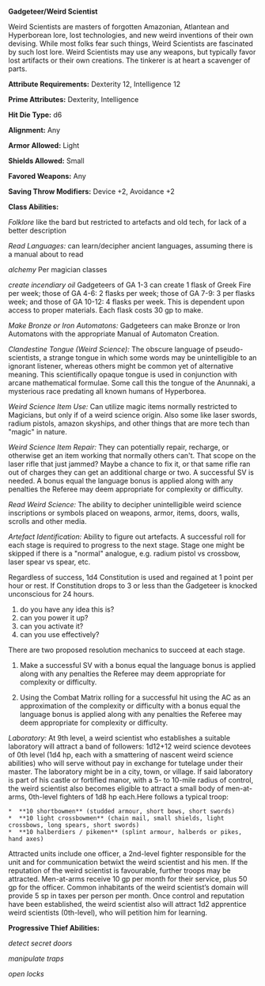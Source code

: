 **Gadgeteer/Weird Scientist**

Weird Scientists are masters of forgotten Amazonian, Atlantean and Hyperborean lore, lost technologies, and new weird inventions of their own devising. While most folks fear such things, Weird Scientists are fascinated by such lost lore. Weird Scientists may use any weapons, but typically favor lost artifacts or their own creations. The tinkerer is at heart a scavenger of parts.

**Attribute Requirements:** Dexterity 12, Intelligence 12

**Prime Attributes:** Dexterity, Intelligence

**Hit Die Type:** d6

**Alignment:** Any

**Armor Allowed:** Light

**Shields Allowed:** Small

**Favored Weapons:** Any

**Saving Throw Modifiers:** Device +2, Avoidance +2

**Class Abilities:**

*Folklore* like the bard but restricted to artefacts and old tech, for lack of a better description


*Read Languages:* can learn/decipher ancient languages, assuming there is a manual about to read

*alchemy* Per magician classes

*create incendiary oil* Gadgeteers of GA 1-3 can create 1 flask of Greek Fire per week; those of GA 4-6: 2 flasks per week; those of GA 7-9: 3 per flasks week; and those of GA 10-12: 4 flasks per week. This is dependent upon access to proper materials. Each flask costs 30 gp to make.

*Make Bronze or Iron Automatons:* Gadgeteers can make Bronze or Iron Automatons with the appropriate Manual of Automaton Creation.

*Clandestine Tongue (Weird Science):* The obscure language of pseudo-scientists, a strange tongue in which some words may be unintelligible to an ignorant listener, whereas others might be common yet of alternative meaning. This scientifically opaque tongue is used in conjunction with arcane mathematical formulae. Some call this the tongue of the Anunnaki, a mysterious race predating all known humans of Hyperborea.

*Weird Science Item Use:* Can utilize magic items normally restricted to Magicians, but only if of a weird science origin. Also some like laser swords, radium pistols, amazon skyships, and other things that are more tech than "magic" in nature.

*Weird Science Item Repair:* They can potentially repair, recharge, or otherwise get an item working that normally others can't. That scope on the laser rifle that just jammed? Maybe a chance to fix it, or that same rifle ran out of charges they can get an additional charge or two. A successful SV is needed. A bonus equal the language bonus is applied along with any penalties the Referee may deem appropriate for complexity or difficulty.

*Read Weird Science:* The ability to decipher unintelligible weird science inscriptions or symbols placed on weapons, armor, items, doors, walls, scrolls and other media.

*Artefact Identification:* Ability to figure out artefacts. A successful roll for each stage is required to progress to the next stage. Stage one might be skipped if there is a "normal" analogue, e.g. radium pistol vs crossbow, laser spear vs spear, etc.

Regardless of success, 1d4 Constitution is used and regained at 1 point per hour or rest. If Constitution drops to 3 or less than the Gadgeteer is knocked unconscious for 24 hours.

  1. do you have any idea this is?
  2. can you power it up?
  3. can you activate it?
  4. can you use effectively?

There are two proposed resolution mechanics to succeed at each stage.

1. Make a successful SV with a bonus equal the language bonus is applied along with any penalties the Referee may deem appropriate for complexity or difficulty.

2. Using the Combat Matrix rolling for a successful hit using the AC as an approximation of the complexity or difficulty with a bonus equal the language bonus is applied along with any penalties the Referee may deem appropriate for complexity or difficulty.


*Laboratory:* At 9th level, a weird scientist who establishes a suitable laboratory will attract a band of followers: 1d12+12 weird science devotees of 0th level (1d4 hp, each with a smattering of nascent weird science abilities) who will serve without pay in exchange for tutelage under their master. The laboratory might be in a city, town, or village. If said laboratory is part of his castle or fortified manor, with a 5- to 10-mile radius of control, the weird scientist also becomes eligible to attract a small body of men-at-arms, 0th-level fighters of 1d8 hp each.Here follows a typical troop:


    *  **10 shortbowmen** (studded armour, short bows, short swords)
    *  **10 light crossbowmen** (chain mail, small shields, light crossbows, long spears, short swords)
    *  **10 halberdiers / pikemen** (splint armour, halberds or pikes, hand axes)


Attracted units include one officer, a 2nd-level fighter responsible for the unit and for communication betwixt the weird scientist and his men. If the reputation of the weird scientist is favourable, further troops may be attracted. Men-at-arms receive 10 gp per month for their service, plus 50 gp for the officer. Common inhabitants of the weird scientist’s domain will provide 5 sp in taxes per person per month. Once control and reputation have been established, the weird scientist also will attract 1d2 apprentice weird scientists (0th-level), who will petition him for learning.

**Progressive Thief Abilities:**

*detect secret doors*

*manipulate traps*

*open locks*

